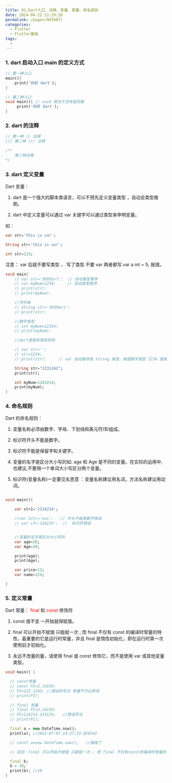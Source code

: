 ```yaml
---
title: 01.Dart入口、注释、变量、常量、命名规则
date: 2024-04-22 22:29:28
permalink: /pages/9d340f/
categories:
  - Flutter
  - Flutter基础
tags:
  -
---
```


### 1. dart 启动入口 main 的定义方式

```dart
// 第一种入口
main(){
    print('你好 dart');
}

// 第二种入口
void main(){ // void 相当于没有返回值
     print('你好 dart');
}
```

### 2. dart 的注释

```dart
// 第一种 // 注释
/// 第二种 /// 注释

/**
	第三种注释
*/
```

### 3. dart 定义变量

Dart 变量：

1. dart 是一个强大的脚本类语言，可以不预先定义变量类型 ，自动会类型推倒。

2. dart 中定义变量可以通过 var 关键字可以通过类型来申明变量。

如：

```dart
var str='this is var';

String str='this is var';

int str=123;
```

注意： var 后就不要写类型 ， 写了类型 不要 var 两者都写 var a int = 5; 报错。

```dart
void main{
    // var str='你好dart';  // 自动类型推导
    // var myNum=1234;     // 自动类型推导
    // print(str);
    // print(myNum);

    //字符串
    // String str='你好dart';
    // print(str);

    //数字类型
    // int myNum=12354;
    // print(myNum);

    //dart里面有类型校验

    // var str='';
    // str=1234;
    // print(str);     // var 自动推导是 string 类型，赋值数字类型 1234 直接报错

    String str="2131242";
    print(str);

    int myNum=1243214;
    print(myNum);
}
```

### 4. 命名规则

Dart 的命名规则：

1. 变量名称必须由数字、字母、下划线和美元符($)组成。

2. 标识符开头不能是数字。

3. 标识符不能是保留字和关键字。

4. 变量的名字是区分大小写的如: age 和 Age 是不同的变量。在实际的运用中,也建议,不要用一个单词大小写区分两个变量。

5. 标识符(变量名称)一定要见名思意 ：变量名称建议用名词，方法名称建议用动词。

```dart

void main(){

    var str1='2134214';

    //var 2str='xxx';   // 开头不能是数字错误
    // var if='124214';  //  标识符错误


    //变量的名字是区分大小写的
    var age=20;
    var Age=30;

    print(age);
    print(Age);

    var price=12;
    var name=124;

}
```

### 5. 定义常量

Dart 常量： <font color="red">final</font> 和 <font color="red">const</font> 修饰符

1. const 值不变 一开始就得赋值。

2. final 可以开始不赋值 只能赋一次 ; 而 final 不仅有 const 的编译时常量的特性，最重要的它是运行时常量，并且 final 是惰性初始化，即在运行时第一次使用前才初始化。
3. 永远不改量的量，请使用 final 或 const 修饰它，而不是使用 var 或其他变量类型。

```dart
void main() {

  // const常量
  // const PI=3.14159;
  // PI=123.1243; //错误的写法 常量不可以修改
  // print(PI);

  // final 常量
  // final PI=3.14159;
  // PI=124214.214124;   //错误写法
  // print(PI);

  final a = new DateTime.now();
  print(a); //2022-07-07 14:27:23.856542

  // const a=new DateTime.now();   //报错了

  // 区别：final 可以开始不赋值 只能赋一次 ; 而 final 不仅有const的编译时常量的特性，最重要的它是运行时常量，并且 final 是惰性初始化，即在运行时第一次使用前才初始化。

  final b;
  b = 10;
  print(b); //10
}
```

